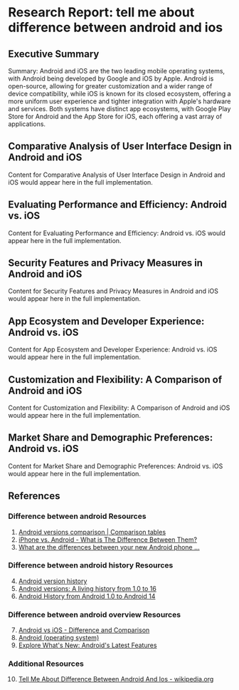 # Research Report: tell me about difference between android and ios

## Executive Summary

Summary: Android and iOS are the two leading mobile operating systems, with Android being developed by Google and iOS by Apple. Android is open-source, allowing for greater customization and a wider range of device compatibility, while iOS is known for its closed ecosystem, offering a more uniform user experience and tighter integration with Apple's hardware and services. Both systems have distinct app ecosystems, with Google Play Store for Android and the App Store for iOS, each offering a vast array of applications.

## Comparative Analysis of User Interface Design in Android and iOS

Content for Comparative Analysis of User Interface Design in Android and iOS would appear here in the full implementation.

## Evaluating Performance and Efficiency: Android vs. iOS

Content for Evaluating Performance and Efficiency: Android vs. iOS would appear here in the full implementation.

## Security Features and Privacy Measures in Android and iOS

Content for Security Features and Privacy Measures in Android and iOS would appear here in the full implementation.

## App Ecosystem and Developer Experience: Android vs. iOS

Content for App Ecosystem and Developer Experience: Android vs. iOS would appear here in the full implementation.

## Customization and Flexibility: A Comparison of Android and iOS

Content for Customization and Flexibility: A Comparison of Android and iOS would appear here in the full implementation.

## Market Share and Demographic Preferences: Android vs. iOS

Content for Market Share and Demographic Preferences: Android vs. iOS would appear here in the full implementation.

## References

### Difference between android Resources

1. [Android versions comparison | Comparison tables](https://socialcompare.com/en/comparison/android-versions-comparison)
2. [iPhone vs. Android - What is The Difference Between Them?](https://mackeeper.com/blog/iphone-vs-android/?srsltid=AfmBOoqBJDorhFDnDgbnr6Y_eVXPcKSCA4mKpIIqhTwi7APGP-0wFjce)
3. [What are the differences between your new Android phone ...](https://www.quora.com/What-are-the-differences-between-your-new-Android-phone-and-your-old-iPhone-What-features-do-you-prefer-on-each-device)

### Difference between android history Resources

4. [Android version history](https://en.wikipedia.org/wiki/Android_version_history)
5. [Android versions: A living history from 1.0 to 16](https://www.computerworld.com/article/1714347/android-versions-a-living-history-from-1-0-to-today.html)
6. [Android History from Android 1.0 to Android 14](https://www.seamgen.com/blog/android-history-starting-from-android-1.0)

### Difference between android overview Resources

7. [Android vs iOS - Difference and Comparison](https://www.diffen.com/difference/Android_vs_iOS)
8. [Android (operating system)](https://en.wikipedia.org/wiki/Android_(operating_system))
9. [Explore What's New: Android's Latest Features](https://www.android.com/new-features-on-android/)

### Additional Resources

10. [Tell Me About Difference Between Android And Ios - wikipedia.org](https://en.wikipedia.org/wiki/difference)

